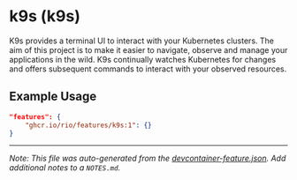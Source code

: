 
# k9s (k9s)

K9s provides a terminal UI to interact with your Kubernetes clusters. The aim of this project is to make it easier to navigate, observe and manage your applications in the wild. K9s continually watches Kubernetes for changes and offers subsequent commands to interact with your observed resources.

## Example Usage

```json
"features": {
    "ghcr.io/rio/features/k9s:1": {}
}
```





---

_Note: This file was auto-generated from the [devcontainer-feature.json](https://github.com/rio/features/blob/main/src/k9s/devcontainer-feature.json).  Add additional notes to a `NOTES.md`._
